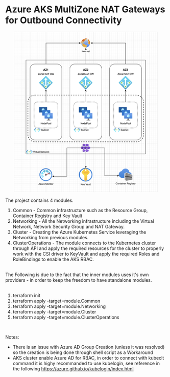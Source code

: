 # Azure AKS MultiZone NAT Gateways for Outbound Connectivity

<p align="center">
  <img src="Architecture.png" width="450" title="Architecture Diagram">
</p>

The project contains 4 modules.
1. Common - Common infrastructure such as the Resource Group, Container Registry and Key Vault
2. Networking - All the Networking infrastructure including the Virtual Network, Network Security Group and NAT Gateway.
3. Cluster - Creating the Azure Kubernetes Service leveraging the Networking from previous modules.
4. ClusterOperations - The module connects to the Kubernetes cluster through API and apply the required resources for the cluster to properly work with the CSI driver to KeyVault and apply the required Roles and RoleBindings to enable the AKS RBAC.


<br/>
The Following is due to the fact that the inner modules uses it's own providers - in order to keep the freedom to have standalone modules.
<br/>
<br/>

1. terraform init
2. terraform apply -target=module.Common
3. terraform apply -target=module.Networking
4. terraform apply -target=module.Cluster
5. terraform apply -target=module.ClusterOperations

<br/>

Notes:
* There is an issue with Azure AD Group Creation (unless it was resolved) so the creation is being done through shell script as a Workaround
* AKS cluster enable Azure AD for RBAC, in order to connect with kubeclt command it is highy recommanded to use kubelogin, see reference in the following https://azure.github.io/kubelogin/index.html

